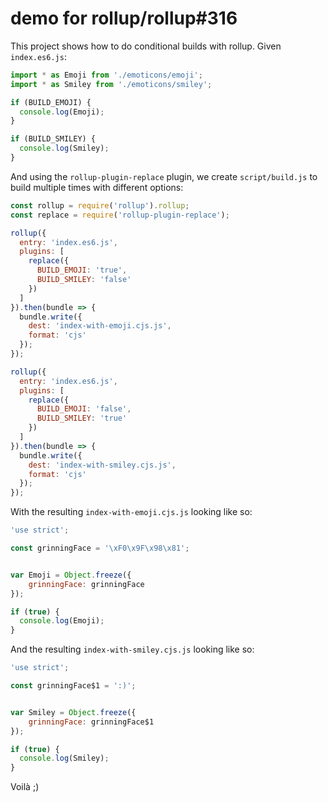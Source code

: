 # demo for rollup/rollup#316

This project shows how to do conditional builds with rollup. Given `index.es6.js`:

```js
import * as Emoji from './emoticons/emoji';
import * as Smiley from './emoticons/smiley';

if (BUILD_EMOJI) {
  console.log(Emoji);
}

if (BUILD_SMILEY) {
  console.log(Smiley);
}
```

And using the `rollup-plugin-replace` plugin, we create `script/build.js` to build multiple times with different options:

```js
const rollup = require('rollup').rollup;
const replace = require('rollup-plugin-replace');

rollup({
  entry: 'index.es6.js',
  plugins: [
    replace({
      BUILD_EMOJI: 'true',
      BUILD_SMILEY: 'false'
    })
  ]
}).then(bundle => {
  bundle.write({
    dest: 'index-with-emoji.cjs.js',
    format: 'cjs'
  });
});

rollup({
  entry: 'index.es6.js',
  plugins: [
    replace({
      BUILD_EMOJI: 'false',
      BUILD_SMILEY: 'true'
    })
  ]
}).then(bundle => {
  bundle.write({
    dest: 'index-with-smiley.cjs.js',
    format: 'cjs'
  });
});
```

With the resulting `index-with-emoji.cjs.js` looking like so:

```js
'use strict';

const grinningFace = '\xF0\x9F\x98\x81';


var Emoji = Object.freeze({
	grinningFace: grinningFace
});

if (true) {
  console.log(Emoji);
}
```

And the resulting `index-with-smiley.cjs.js` looking like so:

```js
'use strict';

const grinningFace$1 = ':)';


var Smiley = Object.freeze({
	grinningFace: grinningFace$1
});

if (true) {
  console.log(Smiley);
}
```

Voilà ;)
